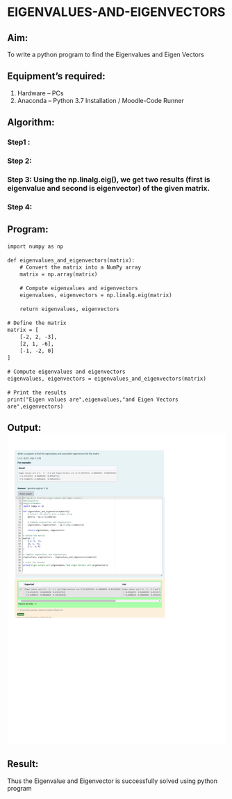 # EIGENVALUES-AND-EIGENVECTORS
## Aim:
To write a python program to find the Eigenvalues and Eigen Vectors
## Equipment’s required:
1. 	Hardware – PCs
2. 	Anaconda – Python 3.7 Installation / Moodle-Code Runner
## Algorithm:
### Step1 : 
### Step 2: 
### Step 3: Using the np.linalg.eig(),  we get two results (first is eigenvalue and second is eigenvector) of the given matrix.
### Step 4: 

## Program:
    import numpy as np

    def eigenvalues_and_eigenvectors(matrix):
        # Convert the matrix into a NumPy array
        matrix = np.array(matrix)
    
        # Compute eigenvalues and eigenvectors
        eigenvalues, eigenvectors = np.linalg.eig(matrix)
    
        return eigenvalues, eigenvectors

    # Define the matrix
    matrix = [
        [-2, 2, -3],
        [2, 1, -6],
        [-1, -2, 0]
    ]

    # Compute eigenvalues and eigenvectors
    eigenvalues, eigenvectors = eigenvalues_and_eigenvectors(matrix)

    # Print the results
    print("Eigen values are",eigenvalues,"and Eigen Vectors are",eigenvectors)



## Output:![output image](<Untitled design (1).png>)
## Result:
Thus the Eigenvalue and Eigenvector is successfully solved using python program

